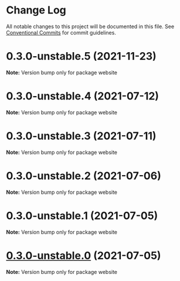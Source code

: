 # Change Log

All notable changes to this project will be documented in this file.
See [Conventional Commits](https://conventionalcommits.org) for commit guidelines.

# 0.3.0-unstable.5 (2021-11-23)

**Note:** Version bump only for package website





# 0.3.0-unstable.4 (2021-07-12)

**Note:** Version bump only for package website





# 0.3.0-unstable.3 (2021-07-11)

**Note:** Version bump only for package website





# 0.3.0-unstable.2 (2021-07-06)

**Note:** Version bump only for package website





# 0.3.0-unstable.1 (2021-07-05)

**Note:** Version bump only for package website





# [0.3.0-unstable.0](https://github.com/transmute-industries/did-key.js/compare/v0.2.1-unstable.42...v0.3.0-unstable.0) (2021-07-05)

**Note:** Version bump only for package website
